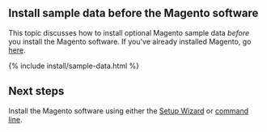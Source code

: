 <div markdown="1">

## Install sample data before the Magento software

This topic discusses how to install optional Magento sample data *before* you install the Magento software. If you've already installed Magento, go <a href="{{ page.baseurl }}/install-gde/install/sample-data.html">here</a>.
  
{% include install/sample-data.html %}

<h2 id="sample-next-steps">Next steps</h2>
Install the Magento software using either the <a href="{{ page.baseurl }}/install-gde/install/web/install-web.html">Setup Wizard</a> or <a href="{{ page.baseurl }}/install-gde/install/cli/install-cli.html">command line</a>.